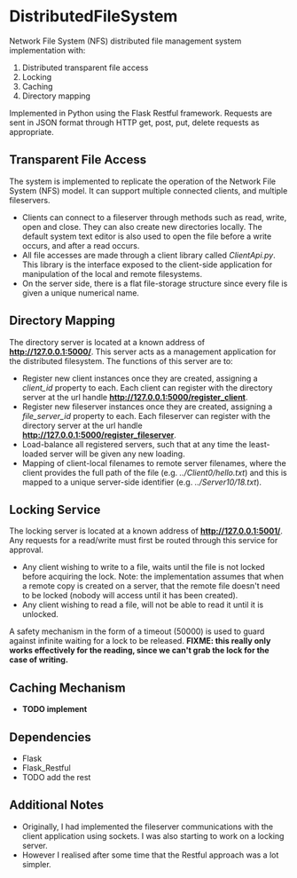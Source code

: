 # DistributedFileSystem
Network File System (NFS) distributed file management system implementation with:
1. Distributed transparent file access
2. Locking
3. Caching
4. Directory mapping

Implemented in Python using the Flask Restful framework. 
Requests are sent in JSON format through HTTP get, post, put, delete requests as appropriate.


## Transparent File Access
The system is implemented to replicate the operation of the Network File System (NFS) model. It can support multiple connected clients, and multiple fileservers.
* Clients can connect to a fileserver through methods such as read, write, open and close. They can also create new directories locally. The default system text editor is also used to open the file before a write occurs, and after a read occurs.
* All file accesses are made through a client library called <i>ClientApi.py</i>. This library is the interface exposed to the client-side application for manipulation of the local and remote filesystems.
* On the server side, there is a flat file-storage structure since every file is given a unique numerical name. 


## Directory Mapping
The directory server is located at a known address of <b>http://127.0.0.1:5000/</b>. This server acts as a management application for the distributed filesystem.
The functions of this server are to:
* Register new client instances once they are created, assigning a <i>client_id</i> property to each. Each client can register with the directory server at the url handle <b>http://127.0.0.1:5000/register_client</b>.
* Register new fileserver instances once they are created, assigning a <i>file_server_id</i> property to each. Each fileserver can register with the directory server at the url handle <b>http://127.0.0.1:5000/register_fileserver</b>.
* Load-balance all registered servers, such that at any time the least-loaded server will be given any new loading.
* Mapping of client-local filenames to remote server filenames, where the client provides the full path of the file (e.g. <i>../Client0/hello.txt</i>) and this is mapped to a unique server-side identifier (e.g. <i>../Server10/18.txt</i>).

## Locking Service
The locking server is located at a known address of <b>http://127.0.0.1:5001/</b>. Any requests for a read/write must first be routed through this service for approval.
* Any client wishing to write to a file, waits until the file is not locked before acquiring the lock. Note: the implementation assumes that when a remote copy is created on a server, that the remote file doesn't need to be locked (nobody will access until it has been created).
* Any client wishing to read a file, will not be able to read it until it is unlocked. 

A safety mechanism in the form of a timeout (50000) is used to guard against infinite waiting for a lock to be released. <b>FIXME: this really only works effectively for the reading, since we can't grab the lock for the case of writing.</b>

## Caching Mechanism
* <b>TODO implement</b>


## Dependencies
* Flask
* Flask_Restful
* TODO add the rest

## Additional Notes
* Originally, I had implemented the fileserver communications with the client application using sockets. I was also starting to work on a locking server.
* However I realised after some time that the Restful approach was a lot simpler.
